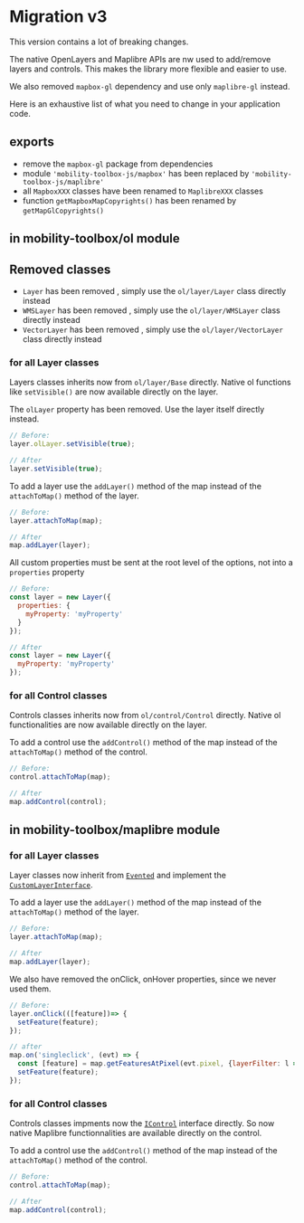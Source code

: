# Migration v3

This version contains a lot of breaking changes.

The native OpenLayers and Maplibre APIs are nw used to add/remove layers and controls. This makes the library more flexible and easier to use.

We also removed `mapbox-gl` dependency and use only `maplibre-gl` instead.

Here is an exhaustive list of what you need to change in your application code.

## exports

- remove the `mapbox-gl` package from dependencies
- module `'mobility-toolbox-js/mapbox'` has been replaced by `'mobility-toolbox-js/maplibre'`
- all `MapboxXXX` classes have been renamed to `MaplibreXXX` classes
- function `getMapboxMapCopyrights()` has been renamed by `getMapGlCopyrights()`

## in mobility-toolbox/ol module

## Removed classes

- `Layer` has been removed , simply use the `ol/layer/Layer` class directly instead
- `WMSLayer` has been removed , simply use the `ol/layer/WMSLayer` class directly instead
- `VectorLayer` has been removed , simply use the `ol/layer/VectorLayer` class directly instead
  
### for all Layer classes

Layers classes inherits now from `ol/layer/Base` directly.
Native ol functions like `setVisible()` are now available directly on the layer.

The `olLayer` property has been removed. Use the layer itself directly instead.

```js
// Before:
layer.olLayer.setVisible(true);

// After
layer.setVisible(true);
```

To add a layer use the `addLayer()` method of the map instead of the `attachToMap()` method of the layer.

```js
// Before:
layer.attachToMap(map);

// After
map.addLayer(layer);
```

All custom properties must be sent at the root level of the options, not into a `properties` property
  
```js
// Before:
const layer = new Layer({
  properties: {
    myProperty: 'myProperty'
  }
});

// After
const layer = new Layer({
  myProperty: 'myProperty'
});
```

### for all Control classes

Controls classes inherits now from `ol/control/Control` directly.
Native ol functionalities are now available directly on the layer.

To add a control use the `addControl()` method of the map instead of the `attachToMap()` method of the control.

```js
// Before:
control.attachToMap(map);

// After
map.addControl(control);
```

## in mobility-toolbox/maplibre module

### for all Layer classes

Layer classes now inherit from [`Evented`](https://maplibre.org/maplibre-gl-js/docs/API/classes/Evented/) and implement the [`CustomLayerInterface`](https://maplibre.org/maplibre-gl-js/docs/API/interfaces/CustomLayerInterface/).

To add a layer use the `addLayer()` method of the map instead of the `attachToMap()` method of the layer.

```js
// Before:
layer.attachToMap(map);

// After
map.addLayer(layer);
```

We also have removed the onClick, onHover properties, since we never used them.

```js
// Before:
layer.onClick(([feature])=> {
  setFeature(feature);
});

// after
map.on('singleclick', (evt) => {
  const [feature] = map.getFeaturesAtPixel(evt.pixel, {layerFilter: l => l=== layer}) || [];
  setFeature(feature);
});
```

### for all Control classes

Controls classes impments now the  [`IControl`](https://maplibre.org/maplibre-gl-js/docs/API/interfaces/IControl/) interface directly.
So now native Maplibre functionnalities are available directly on the control.

To add a control use the `addControl()` method of the map instead of the `attachToMap()` method of the control.

```js
// Before:
control.attachToMap(map);

// After
map.addControl(control);
```
